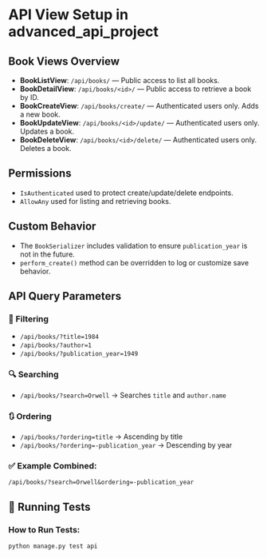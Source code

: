 # API View Setup in advanced_api_project

## Book Views Overview

- **BookListView**: `/api/books/` — Public access to list all books.
- **BookDetailView**: `/api/books/<id>/` — Public access to retrieve a book by ID.
- **BookCreateView**: `/api/books/create/` — Authenticated users only. Adds a new book.
- **BookUpdateView**: `/api/books/<id>/update/` — Authenticated users only. Updates a book.
- **BookDeleteView**: `/api/books/<id>/delete/` — Authenticated users only. Deletes a book.

## Permissions

- `IsAuthenticated` used to protect create/update/delete endpoints.
- `AllowAny` used for listing and retrieving books.

## Custom Behavior

- The `BookSerializer` includes validation to ensure `publication_year` is not in the future.
- `perform_create()` method can be overridden to log or customize save behavior.


## API Query Parameters

### 🔎 Filtering
- `/api/books/?title=1984`
- `/api/books/?author=1`
- `/api/books/?publication_year=1949`

### 🔍 Searching
- `/api/books/?search=Orwell` → Searches `title` and `author.name`

### 🔃 Ordering
- `/api/books/?ordering=title` → Ascending by title
- `/api/books/?ordering=-publication_year` → Descending by year

### ✅ Example Combined:
`/api/books/?search=Orwell&ordering=-publication_year`

## 🧪 Running Tests

### How to Run Tests:
```bash
python manage.py test api
